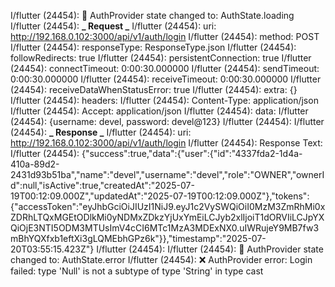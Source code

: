 I/flutter (24454): 🔄 AuthProvider state changed to: AuthState.loading
I/flutter (24454): **_ Request _**
I/flutter (24454): uri: http://192.168.0.102:3000/api/v1/auth/login
I/flutter (24454): method: POST
I/flutter (24454): responseType: ResponseType.json
I/flutter (24454): followRedirects: true
I/flutter (24454): persistentConnection: true
I/flutter (24454): connectTimeout: 0:00:30.000000
I/flutter (24454): sendTimeout: 0:00:30.000000
I/flutter (24454): receiveTimeout: 0:00:30.000000
I/flutter (24454): receiveDataWhenStatusError: true
I/flutter (24454): extra: {}
I/flutter (24454): headers:
I/flutter (24454): Content-Type: application/json
I/flutter (24454): Accept: application/json
I/flutter (24454): data:
I/flutter (24454): {username: devel, password: devel@123}
I/flutter (24454):
I/flutter (24454): **_ Response _**
I/flutter (24454): uri: http://192.168.0.102:3000/api/v1/auth/login
I/flutter (24454): Response Text:
I/flutter (24454): {"success":true,"data":{"user":{"id":"4337fda2-1d4a-410a-89d2-2431d93b51ba","name":"devel","username":"devel","role":"OWNER","ownerId":null,"isActive":true,"createdAt":"2025-07-19T00:12:09.000Z","updatedAt":"2025-07-19T00:12:09.000Z"},"tokens":{"accessToken":"eyJhbGciOiJIUzI1NiJ9.eyJ1c2VySWQiOiI0MzM3ZmRhMi0xZDRhLTQxMGEtODlkMi0yNDMxZDkzYjUxYmEiLCJyb2xlIjoiT1dORVIiLCJpYXQiOjE3NTI5ODM3MTUsImV4cCI6MTc1MzA3MDExNX0.uIWRujeY9MB7fw3mBhYQXfxb1eftXi3gLQMEbhGPz6k"}},"timestamp":"2025-07-20T03:55:15.423Z"}
I/flutter (24454):
I/flutter (24454): 🔄 AuthProvider state changed to: AuthState.error
I/flutter (24454): ❌ AuthProvider error: Login failed: type 'Null' is not a subtype of type 'String' in type cast
